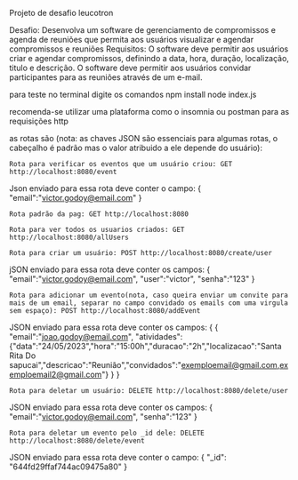 Projeto de desafio leucotron

Desafio:
Desenvolva um software de gerenciamento de compromissos e agenda de reuniões que permita aos usuários visualizar e agendar compromissos e reuniões
Requisitos:
O software deve permitir aos usuários criar e agendar compromissos, definindo a data, hora, duração, localização, titulo e descrição. O software deve permitir aos usuários convidar participantes para as reuniões através de um e-mail.

para teste no terminal digite os comandos
npm install
node index.js

recomenda-se utilizar uma plataforma como o insomnia ou postman para as requisições http

as rotas são (nota: as chaves JSON são essenciais para algumas rotas, o cabeçalho é padrão mas o valor atribuido a ele depende do usuário):

    Rota para verificar os eventos que um usuário criou: GET http://localhost:8080/event
Json enviado para essa rota deve conter o campo: 
{
	"email":"victor.godoy@email.com"
}

    Rota padrão da pag: GET http://localhost:8080

    Rota para ver todos os usuarios criados: GET http://localhost:8080/allUsers

    Rota para criar um usuário: POST http://localhost:8080/create/user
jSON enviado para essa rota deve conter os campos:
{
	"email":"victor.godoy@email.com",
	"user":"victor",
	"senha":"123"
}

    Rota para adicionar um evento(nota, caso queira enviar um convite para mais de um email, separar no campo convidado os emails com uma virgula sem espaço): POST http://localhost:8080/addEvent
JSON enviado para essa rota deve conter os campos:
{
    {
	"email":"joao.godoy@email.com",
	 "atividades":{"data":"24/05/2023","hora":"15:00h","duracao":"2h","localizacao":"Santa Rita Do sapucai","descricao":"Reunião","convidados":"exemploemail@gmail.com,exemploemail2@gmail.com"}
}
}

    Rota para deletar um usuário: DELETE http://localhost:8080/delete/user
JSON enviado para essa rota deve conter os campos:
{
	"email":"victor.godoy@email.com",
	"senha":"123"
}

    Rota para deletar um evento pelo _id dele: DELETE http://localhost:8080/delete/event
JSON enviado para essa rota deve conter o campo:
{
	"_id": "644fd29ffaf744ac09475a80"
}
